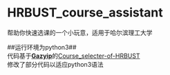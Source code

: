 # HRBUST_course_assistant  
帮助你快速选课的一个小玩意，适用于哈尔滨理工大学  

##运行环境为python3##  
代码基于[**Gazyip**](https://github.com/Gazyip)的[Course_selecter-of-HRBUST](https://github.com/Gazyip/Course_selecter-of-HRBUST)  
修改了部分代码以适应python3语法
